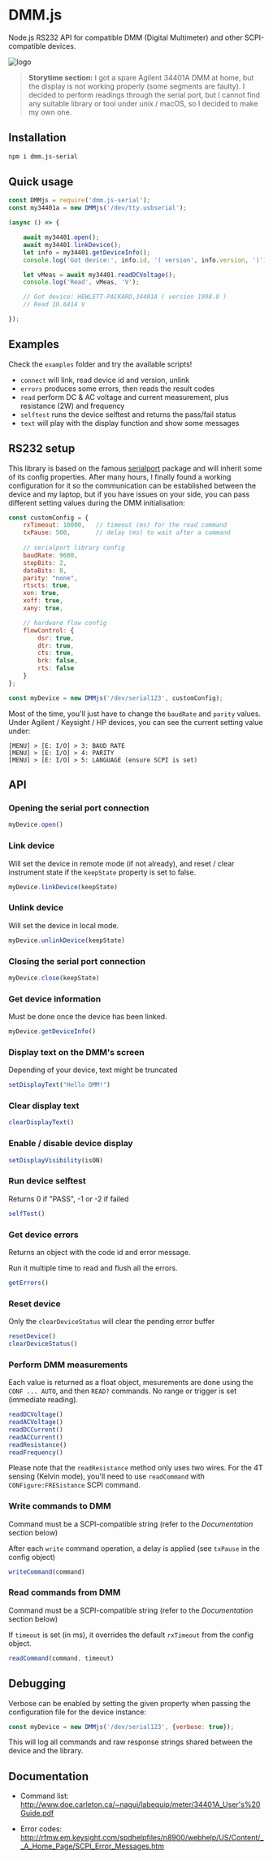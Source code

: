 # DMM.js

Node.js RS232 API for compatible DMM (Digital Multimeter) and other SCPI-compatible devices.

![logo](media/dmmjs.png)

> **Storytime section:** I got a spare Agilent 34401A DMM at home, but the display is not working properly (some segments are faulty). I decided to perform readings through the serial port, but I cannot find any suitable library or tool under unix / macOS, so I decided to make my own one.

## Installation

```bash
npm i dmm.js-serial
```

## Quick usage

```js
const DMMjs = require('dmm.js-serial');
const my34401a = new DMMjs('/dev/tty.usbserial');

(async () => {

    await my34401.open();
    await my34401.linkDevice();
    let info = my34401.getDeviceInfo();
    console.log('Got device:', info.id, '( version', info.version, ')');

    let vMeas = await my34401.readDCVoltage();
    console.log('Read', vMeas, 'V');

    // Got device: HEWLETT-PACKARD,34401A ( version 1998.0 )
    // Read 10.6414 V

});
```

## Examples

Check the `examples` folder and try the available scripts!

- `connect` will link, read device id and version, unlink
- `errors` produces some errors, then reads the result codes
- `read` perform DC & AC voltage and current measurement, plus resistance (2W) and frequency
- `selftest` runs the device selftest and returns the pass/fail status
- `text` will play with the display function and show some messages

## RS232 setup

This library is based on the famous [serialport](https://www.npmjs.com/package/serialport) package and will inherit some of its config properties. After many hours, I finally found a working configuration for it so the communication can be established between the device and my laptop, but if you have issues on your side, you can pass different setting values during the DMM initialisation:

```js
const customConfig = {
    rxTimeout: 10000,   // timeout (ms) for the read command
    txPause: 500,       // delay (ms) to wait after a command
    
    // serialport library config
    baudRate: 9600,
    stopBits: 2,
    dataBits: 8,
    parity: "none",
    rtscts: true,
    xon: true,
    xoff: true,
    xany: true,

    // hardware flow config
    flowControl: {
        dsr: true,
        dtr: true,
        cts: true,
        brk: false,
        rts: false
    }
};

const myDevice = new DMMjs('/dev/serial123', customConfig);
```

Most of the time, you'll just have to change the `baudRate` and `parity` values. Under Agilent / Keysight / HP devices, you can see the current setting value under:

```
[MENU] > [E: I/O] > 3: BAUD RATE
[MENU] > [E: I/O] > 4: PARITY
[MENU] > [E: I/O] > 5: LANGUAGE (ensure SCPI is set)
```

## API

### Opening the serial port connection

```js
myDevice.open()
```

### Link device

Will set the device in remote mode (if not already), and reset / clear instrument state if the `keepState` property is set to false.

```js
myDevice.linkDevice(keepState)
```

### Unlink device

Will set the device in local mode.

```js
myDevice.unlinkDevice(keepState)
```

### Closing the serial port connection

```js
myDevice.close(keepState)
```

### Get device information

Must be done once the device has been linked.

```js
myDevice.getDeviceInfo()
```

### Display text on the DMM's screen

Depending of your device, text might be truncated

```js
setDisplayText("Hello DMM!")
```

### Clear display text

```js
clearDisplayText()
```

### Enable / disable device display

```js
setDisplayVisibility(isON)
```

### Run device selftest

Returns 0 if "PASS", -1 or -2 if failed

```js
selfTest()
```

### Get device errors

Returns an object with the code id and error message.

Run it multiple time to read and flush all the errors.

```js
getErrors()
```

### Reset device

Only the `clearDeviceStatus` will clear the pending error buffer

```js
resetDevice()
clearDeviceStatus()
```

### Perform DMM measurements

Each value is returned as a float object, mesurements are done using the `CONF ... AUTO`, and then `READ?` commands. No range or trigger is set (immediate reading).

```js
readDCVoltage()
readACVoltage()
readDCCurrent()
readACCurrent()
readResistance()
readFrequency()
```

Please note that the `readResistance` method only uses two wires. For the 4T sensing (Kelvin mode), you'll need to use `readCommand` with `CONFigure:FRESistance` SCPI command.

### Write commands to DMM

Command must be a SCPI-compatible string (refer to the *Documentation* section below)

After each `write` command operation, a delay is applied (see `txPause` in the config object)

```js
writeCommand(command)
```

### Read commands from DMM

Command must be a SCPI-compatible string (refer to the *Documentation* section below)

If `timeout` is set (in ms), it overrides the default `rxTimeout` from the config object.

```js
readCommand(command, timeout)
```

## Debugging

Verbose can be enabled by setting the given property when passing the configuration file for the device instance:

```js
const myDevice = new DMMjs('/dev/serial123', {verbose: true});
```

This will log all commands and raw response strings shared between the device and the library.

## Documentation

- Command list: http://www.doe.carleton.ca/~nagui/labequip/meter/34401A_User's%20Guide.pdf

- Error codes: http://rfmw.em.keysight.com/spdhelpfiles/n8900/webhelp/US/Content/__A_Home_Page/SCPI_Error_Messages.htm